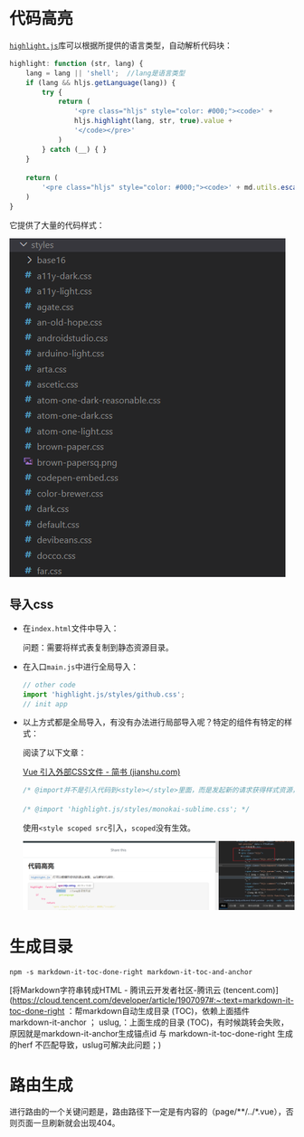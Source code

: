 # 代码高亮

[`highlight.js`]()库可以根据所提供的语言类型，自动解析代码块：

```js
highlight: function (str, lang) {
    lang = lang || 'shell';  //lang是语言类型
    if (lang && hljs.getLanguage(lang)) {
        try {
            return (
                '<pre class="hljs" style="color: #000;"><code>' +
                hljs.highlight(lang, str, true).value +
                '</code></pre>'
            )
        } catch (__) { }
    }

    return (
        '<pre class="hljs" style="color: #000;"><code>' + md.utils.escapeHtml(str) + '</code></pre>'
    )
}
```

它提供了大量的代码样式：

![image-20230108223834502](assets/image-20230108223834502.png)

## 导入css

- 在`index.html`文件中导入：

  问题：需要将样式表复制到静态资源目录。

- 在入口`main.js`中进行全局导入：

  ```js
  // other code
  import 'highlight.js/styles/github.css';
  // init app
  ```

- 以上方式都是全局导入，有没有办法进行局部导入呢？特定的组件有特定的样式：

  阅读了以下文章：

  [Vue 引入外部CSS文件 - 简书 (jianshu.com)](https://www.jianshu.com/p/60a14bb2cfb5)

  ```css
  /* @import并不是引入代码到<style></style>里面，而是发起新的请求获得样式资源，并且没有加scoped */
  
  /* @import 'highlight.js/styles/monokai-sublime.css'; */
  ```

  使用`<style scoped src`引入，`scoped`没有生效。

  ![image-20230108230915234](assets/image-20230108230915234.png)

# 生成目录

```shell
npm -s markdown-it-toc-done-right markdown-it-toc-and-anchor
```

[将Markdown字符串转成HTML - 腾讯云开发者社区-腾讯云 (tencent.com)](https://cloud.tencent.com/developer/article/1907097#:~:text=markdown-it-toc-done-right ：帮markdown自动生成目录 (TOC)，依赖上面插件 markdown-it-anchor ； uslug,：上面生成的目录 (TOC)，有时候跳转会失败，原因就是markdown-it-anchor生成锚点id 与 markdown-it-toc-done-right 生成的herf 不匹配导致，uslug可解决此问题；)

# 路由生成

进行路由的一个关键问题是，路由路径下一定是有内容的（page/\*\*/../\*.vue），否则页面一旦刷新就会出现404。
